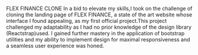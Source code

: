 FLEX FINANCE CLONE
In a bid to elevate my skills,I took on the challenge of cloning the landing page of FLEX FINANCE, a state of the art website whose interface I found appealing, as my first official project.This project challenged my adaptability as I had no prior knowledge of the design library (Reactstrap)used. I gained further mastery in the application of bootstrap utilities and my ability to implement design for maximal responsiveness and a seamless user experience was honed.
